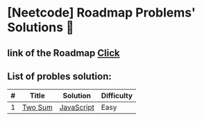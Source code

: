
# [Neetcode] Roadmap Problems' Solutions 🚀
## link of the Roadmap [Click](https://neetcode.io/roadmap)
## List of probles solution:

| #   | Title                                                                                                                           | Solution                                                                                                      | Difficulty |
|-----|---------------------------------------------------------------------------------------------------------------------------------|---------------------------------------------------------------------------------------------------------------|------------|
| 1   | [Two Sum](https://leetcode.com/problems/two-sum/)                                                                               | [JavaScript](two-sum/index.js)                                                                                | Easy       |

